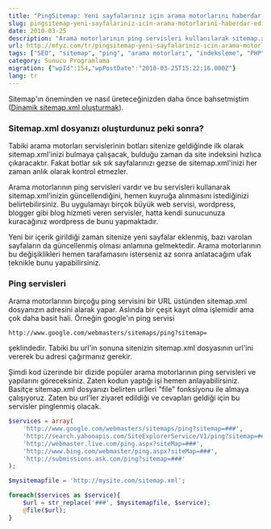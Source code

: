 ```yaml
---
title: "PingSitemap: Yeni sayfalarınız için arama motorlarını haberdar edin"
slug: pingsitemap-yeni-sayfalariniz-icin-arama-motorlarini-haberdar-edin
date: 2010-03-25
description: "Arama motorlarının ping servisleri kullanılarak sitemap.xml dosyasının güncellendiğini bildirme ve yeni içeriklerin hızlıca indekslenmesini sağlama yöntemleri PHP koduyla anlatılıyor."
url: http://mfyz.com/tr/pingsitemap-yeni-sayfalariniz-icin-arama-motorlarini-haberdar-edin/
tags: ["SEO", "sitemap", "ping", "arama motorları", "indeksleme", "PHP", "Sunucu Programlama"]
category: Sunucu Programlama
migration: {"wpId":154,"wpPostDate":"2010-03-25T15:22:16.000Z"}
lang: tr
---
```


Sitemap'ın öneminden ve nasıl üreteceğinizden daha önce bahsetmiştim ([Dinamik sitemap.xml oluşturmak](/dinamik-sitemapxml-olusturmak)).

### Sitemap.xml dosyanızı oluşturdunuz peki sonra?

Tabiki arama motorları servislerinin botları sitenize geldiğinde ilk olarak sitemap.xml'inizi bulmaya çalışacak, bulduğu zaman da site indeksini hızlıca çıkaracaktır. Fakat botlar sık sık sayfalarınızı gezse de sitemap.xml'inizi her zaman anlık olarak kontrol etmezler.

Arama motorlarının ping servisleri vardır ve bu servisleri kullanarak sitemap.xml'inizin güncellendiğini, hemen kuyruğa alınmasını istediğinizi belirtebilirsiniz. Bu uygulamayı birçok büyük web servisi, wordpress, blogger gibi blog hizmeti veren servisler, hatta kendi sunucunuza kuracağınız wordpress de bunu yapmaktadır.

Yeni bir içerik girildiği zaman sitenize yeni sayfalar eklenmiş, bazı varolan sayfaların da güncellenmiş olması anlamına gelmektedir. Arama motorlarının bu değişiklikleri hemen tarafamasını isterseniz az sonra anlatacağım ufak teknikle bunu yapabilirsiniz.

### Ping servisleri

Arama motorlarının birçoğu ping servisini bir URL üstünden sitemap.xml dosyanızın adresini alarak yapar. Aslında bir çeşit kayıt olma işlemidir ama çok daha basit hali. Örneğin google'ın ping servisi

```
http://www.google.com/webmasters/sitemaps/ping?sitemap=
```

şeklindedir. Tabiki bu url'in sonuna sitenizin sitemap.xml dosyasının url'ini vererek bu adresi çağırmanız gerekir.

Şimdi kod üzerinde bir dizide popüler arama motorlarının ping servisleri ve yapılarını göreceksiniz. Zaten kodun yaptığı işi hemen anlayabilirsiniz. Basitçe sitemap.xml dosyanızı belirten urlleri "file" fonksiyonu ile almaya çalışıyoruz. Zaten bu url'ler ziyaret edildiği ve cevapları geldiği için bu servisler pinglenmiş olacak.

```php
$services = array(
	'http://www.google.com/webmasters/sitemaps/ping?sitemap=###',
	'http://search.yahooapis.com/SiteExplorerService/V1/ping?sitemap=###',
	'http://webmaster.live.com/ping.aspx?siteMap=###',
	'http://www.bing.com/webmaster/ping.aspx?siteMap=###',
	'http://submissions.ask.com/ping?sitemap=###'
);

$mysitemapfile = 'http://mysite.com/sitemap.xml';

foreach($services as $service){
	$url = str_replace('###', $mysitemapfile, $service);
	@file($url);
}

```